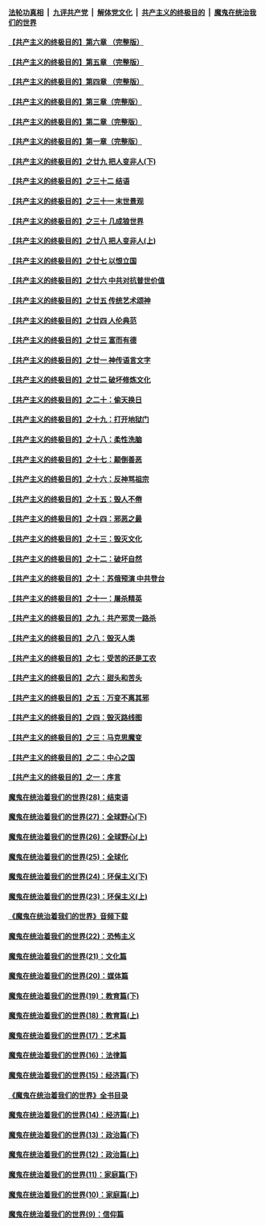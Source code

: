 ####  [法轮功真相](../../../../basic/blob/master/README.md?t=05070731) &nbsp;|&nbsp; [九评共产党](../../../../9ping.md/blob/master/README.md?t=05070731) &nbsp;|&nbsp; [解体党文化](../../../../jtdwh.md/blob/master/README.md?t=05070731)  &nbsp;|&nbsp; [共产主义的终极目的](../../../../gczydzjmd.md/blob/master/README.md?t=05070731) &nbsp;|&nbsp; [魔鬼在统治我们的世界](../../../../mgztzwmdsj.md/blob/master/README.md?t=05070731) 

#### [【共产主义的终极目的】第六章 （完整版）](../pages/nsc422/n11428913.md?t=05070731) 

#### [【共产主义的终极目的】第五章 （完整版）](../pages/nsc422/n11428912.md?t=05070731) 

#### [【共产主义的终极目的】第四章 （完整版）](../pages/nsc422/n11428907.md?t=05070731) 

#### [【共产主义的终极目的】第三章（完整版）](../pages/nsc422/n11428848.md?t=05070731) 

#### [【共产主义的终极目的】第二章（完整版）](../pages/nsc422/n11428831.md?t=05070731) 

#### [【共产主义的终极目的】第一章（完整版）](../pages/nsc422/n11417651.md?t=05070731) 

#### [【共产主义的终极目的】之廿九 把人变非人(下)](../pages/nsc422/n11344140.md?t=05070731) 

#### [【共产主义的终极目的】之三十二 结语](../pages/nsc422/n11360535.md?t=05070731) 

#### [【共产主义的终极目的】之三十一 末世景观](../pages/nsc422/n11351129.md?t=05070731) 

#### [【共产主义的终极目的】之三十 几成狼世界](../pages/nsc422/n11348280.md?t=05070731) 

#### [【共产主义的终极目的】之廿八 把人变非人(上)](../pages/nsc422/n11340492.md?t=05070731) 

#### [【共产主义的终极目的】之廿七 以恨立国](../pages/nsc422/n11336944.md?t=05070731) 

#### [【共产主义的终极目的】之廿六 中共对抗普世价值](../pages/nsc422/n11324785.md?t=05070731) 

#### [【共产主义的终极目的】之廿五 传统艺术颂神](../pages/nsc422/n11296396.md?t=05070731) 

#### [【共产主义的终极目的】之廿四 人伦典范](../pages/nsc422/n11296397.md?t=05070731) 

#### [【共产主义的终极目的】之廿三 富而有德](../pages/nsc422/n11283598.md?t=05070731) 

#### [【共产主义的终极目的】之廿一 神传语言文字](../pages/nsc422/n11263265.md?t=05070731) 

#### [【共产主义的终极目的】之廿二 破坏修炼文化](../pages/nsc422/n11245728.md?t=05070731) 

#### [【共产主义的终极目的】之二十：偷天换日](../pages/nsc422/n11238846.md?t=05070731) 

#### [【共产主义的终极目的】之十九：打开地狱门](../pages/nsc422/n11206376.md?t=05070731) 

#### [【共产主义的终极目的】之十八：柔性洗脑](../pages/nsc422/n11199994.md?t=05070731) 

#### [【共产主义的终极目的】之十七：颠倒善恶](../pages/nsc422/n11179782.md?t=05070731) 

#### [【共产主义的终极目的】之十六：反神骂祖宗](../pages/nsc422/n11166798.md?t=05070731) 

#### [【共产主义的终极目的】之十五：毁人不倦](../pages/nsc422/n11166792.md?t=05070731) 

#### [【共产主义的终极目的】之十四：邪恶之最](../pages/nsc422/n11150249.md?t=05070731) 

#### [【共产主义的终极目的】之十三：毁灭文化](../pages/nsc422/n11135227.md?t=05070731) 

#### [【共产主义的终极目的】之十二：破坏自然](../pages/nsc422/n11135214.md?t=05070731) 

#### [【共产主义的终极目的】之十：苏俄预演 中共登台](../pages/nsc422/n11118424.md?t=05070731) 

#### [【共产主义的终极目的】之十一：屠杀精英](../pages/nsc422/n11118442.md?t=05070731) 

#### [【共产主义的终极目的】之九：共产邪灵一路杀](../pages/nsc422/n11114139.md?t=05070731) 

#### [【共产主义的终极目的】之八：毁灭人类](../pages/nsc422/n11108503.md?t=05070731) 

#### [【共产主义的终极目的】之七：受苦的还是工农](../pages/nsc422/n11101809.md?t=05070731) 

#### [【共产主义的终极目的】之六：甜头和苦头](../pages/nsc422/n11096971.md?t=05070731) 

#### [【共产主义的终极目的】之五：万变不离其邪](../pages/nsc422/n11091285.md?t=05070731) 

#### [【共产主义的终极目的】之四：毁灭路线图](../pages/nsc422/n11086284.md?t=05070731) 

#### [【共产主义的终极目的】之三：马克思魔变](../pages/nsc422/n11061941.md?t=05070731) 

#### [【共产主义的终极目的】之二：中心之国](../pages/nsc422/n11047728.md?t=05070731) 

#### [【共产主义的终极目的】之一：序言](../pages/nsc422/n11086077.md?t=05070731) 

#### [魔鬼在统治着我们的世界(28)：结束语](../pages/nsc422/n10936246.md?t=05070731) 

#### [魔鬼在统治着我们的世界(27)：全球野心(下)](../pages/nsc422/n10928319.md?t=05070731) 

#### [魔鬼在统治着我们的世界(26)：全球野心(上)](../pages/nsc422/n10900318.md?t=05070731) 

#### [魔鬼在统治着我们的世界(25)：全球化](../pages/nsc422/n10788205.md?t=05070731) 

#### [魔鬼在统治着我们的世界(24)：环保主义(下)](../pages/nsc422/n10695307.md?t=05070731) 

#### [魔鬼在统治着我们的世界(23)：环保主义(上)](../pages/nsc422/n10688613.md?t=05070731) 

#### [《魔鬼在统治着我们的世界》音频下载](../pages/nsc422/n10635553.md?t=05070731) 

#### [魔鬼在统治着我们的世界(22)：恐怖主义](../pages/nsc422/n10614727.md?t=05070731) 

#### [魔鬼在统治着我们的世界(21)：文化篇](../pages/nsc422/n10597706.md?t=05070731) 

#### [魔鬼在统治着我们的世界(20)：媒体篇](../pages/nsc422/n10586579.md?t=05070731) 

#### [魔鬼在统治着我们的世界(19)：教育篇(下)](../pages/nsc422/n10564808.md?t=05070731) 

#### [魔鬼在统治着我们的世界(18)：教育篇(上)](../pages/nsc422/n10526970.md?t=05070731) 

#### [魔鬼在统治着我们的世界(17)：艺术篇](../pages/nsc422/n10499093.md?t=05070731) 

#### [魔鬼在统治着我们的世界(16)：法律篇](../pages/nsc422/n10485969.md?t=05070731) 

#### [魔鬼在统治着我们的世界(15)：经济篇(下)](../pages/nsc422/n10469975.md?t=05070731) 

#### [《魔鬼在统治着我们的世界》全书目录](../pages/nsc422/n10464261.md?t=05070731) 

#### [魔鬼在统治着我们的世界(14)：经济篇(上)](../pages/nsc422/n10457370.md?t=05070731) 

#### [魔鬼在统治着我们的世界(13)：政治篇(下)](../pages/nsc422/n10448270.md?t=05070731) 

#### [魔鬼在统治着我们的世界(12)：政治篇(上)](../pages/nsc422/n10444576.md?t=05070731) 

#### [魔鬼在统治着我们的世界(11)：家庭篇(下)](../pages/nsc422/n10440961.md?t=05070731) 

#### [魔鬼在统治着我们的世界(10)：家庭篇(上)](../pages/nsc422/n10435448.md?t=05070731) 

#### [魔鬼在统治着我们的世界(9)：信仰篇](../pages/nsc422/n10432159.md?t=05070731) 

